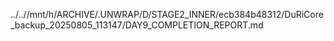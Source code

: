../..//mnt/h/ARCHIVE/.UNWRAP/D/STAGE2_INNER/ecb384b48312/DuRiCore_backup_20250805_113147/DAY9_COMPLETION_REPORT.md